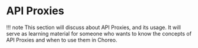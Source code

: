 # API Proxies

!!! note
    This section will discuss about API Proxies, and its usage. It will serve as learning material for someone who wants to know the concepts of API Proxies and when to use them in Choreo. 
